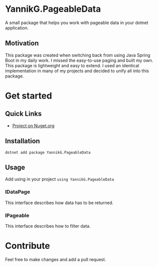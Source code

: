 # YannikG.PageableData
A small package that helps you work with pageable data in your dotnet application.

## Motivation
This package was created when switching back from using Java Spring Boot in my daily work. I missed the easy-to-use paging and built my own. This package is lightweight and easy to extend. I used an identical implementation in many of my projects and decided to unify all into this package.

# Get started
## Quick Links
- [Project on Nuget.org](https://www.nuget.org/packages/YannikG.PageableData/)

## Installation
`dotnet add package YannikG.PageableData`

## Usage
Add using in your project `using YannikG.PageableData`

### IDataPage
This interface describes how data has to be returned.

### IPageable
This interface describes how to filter data. 

# Contribute
Feel free to make changes and add a pull request.
